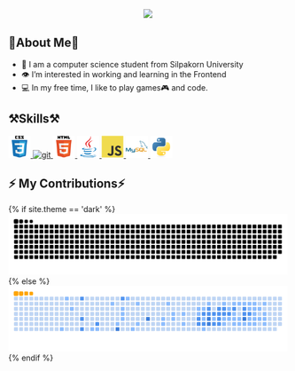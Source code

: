 <div align="center">
    <img src="https://readme-typing-svg.herokuapp.com/?font=Righteous&size=30&center=true&vCenter=true&width=500&height=70&duration=4000&lines=Hi+There!+👋;+I'm+Varattaya+Panyachotchuang!;" />
</div>

## 🧑‍About Me🧑
- 🏫 I am a computer science student from Silpakorn University
- 👁 ️I’m interested in working and learning in the Frontend
- 💻 In my free time, I like to play games🎮 and code. 


## ⚒️Skills⚒️

<p align="left"> <a href="https://www.w3schools.com/css/" target="_blank" rel="noreferrer"> <img src="https://raw.githubusercontent.com/devicons/devicon/master/icons/css3/css3-original-wordmark.svg" alt="css3" width="40" height="40"/> </a> <a href="https://git-scm.com/" target="_blank" rel="noreferrer"> <img src="https://www.vectorlogo.zone/logos/git-scm/git-scm-icon.svg" alt="git" width="40" height="40"/> </a> <a href="https://www.w3.org/html/" target="_blank" rel="noreferrer"> <img src="https://raw.githubusercontent.com/devicons/devicon/master/icons/html5/html5-original-wordmark.svg" alt="html5" width="40" height="40"/> </a> <a href="https://www.java.com" target="_blank" rel="noreferrer"> <img src="https://raw.githubusercontent.com/devicons/devicon/master/icons/java/java-original.svg" alt="java" width="40" height="40"/> </a> <a href="https://developer.mozilla.org/en-US/docs/Web/JavaScript" target="_blank" rel="noreferrer"> <img src="https://raw.githubusercontent.com/devicons/devicon/master/icons/javascript/javascript-original.svg" alt="javascript" width="40" height="40"/> </a> <a href="https://www.mysql.com/" target="_blank" rel="noreferrer"> <img src="https://raw.githubusercontent.com/devicons/devicon/master/icons/mysql/mysql-original-wordmark.svg" alt="mysql" width="40" height="40"/> </a> <a href="https://www.python.org" target="_blank" rel="noreferrer"> <img src="https://raw.githubusercontent.com/devicons/devicon/master/icons/python/python-original.svg" alt="python" width="40" height="40"/> </a> </p>

## ⚡ My Contributions⚡

{% if site.theme == 'dark' %}
    ![snake gif](https://github.com/DoLLaRs6252/DoLLaRs6252/blob/output/github-contribution-grid-snake-dark.svg)
{% else %}
    ![snake gif](https://github.com/DoLLaRs6252/DoLLaRs6252/blob/output/github-contribution-grid-snake.gif)
{% endif %}
